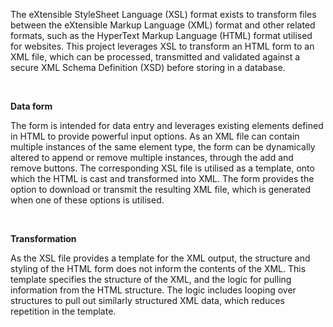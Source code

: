 The eXtensible StyleSheet Language (XSL) format exists to transform files between the eXtensible Markup Language (XML) format and other related formats, such as the HyperText Markup Language (HTML) format utilised for websites. This project leverages XSL to transform an HTML form to an XML file, which can be processed, transmitted and validated against a secure XML Schema Definition (XSD) before storing in a database.

<br>

**Data form**

The form is intended for data entry and leverages existing elements defined in HTML to provide powerful input options. As an XML file can contain multiple instances of the same element type, the form can be dynamically altered to append or remove multiple instances, through the add and remove buttons. The corresponding XSL file is utilised as a template, onto which the HTML is cast and transformed into XML. The form provides the option to download or transmit the resulting XML file, which is generated when one of these options is utilised.

<br>

**Transformation**

As the XSL file provides a template for the XML output, the structure and styling of the HTML form does not inform the contents of the XML. This template specifies the structure of the XML, and the logic for pulling information from the HTML structure. The logic includes looping over structures to pull out similarly structured XML data, which reduces repetition in the template.
